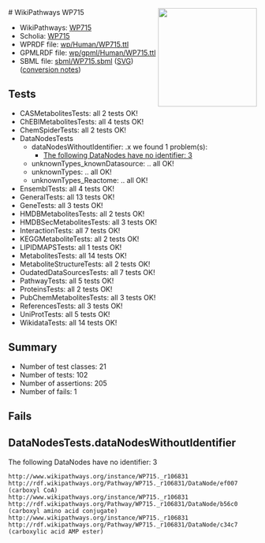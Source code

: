 <img style="float: right; width: 200px" src="../logo.png" />
# WikiPathways WP715

* WikiPathways: [WP715](https://identifiers.org/wikipathways:WP715)
* Scholia: [WP715](https://scholia.toolforge.org/wikipathways/WP715)
* WPRDF file: [wp/Human/WP715.ttl](../wp/Human/WP715.ttl)
* GPMLRDF file: [wp/gpml/Human/WP715.ttl](../wp/gpml/Human/WP715.ttl)
* SBML file: [sbml/WP715.sbml](../sbml/WP715.sbml) ([SVG](../sbml/WP715.svg)) ([conversion notes](../sbml/WP715.txt))

## Tests
* CASMetabolitesTests: all 2 tests OK!
* ChEBIMetabolitesTests: all 4 tests OK!
* ChemSpiderTests: all 2 tests OK!
* DataNodesTests
    * dataNodesWithoutIdentifier: .x we found 1 problem(s):
        * [The following DataNodes have no identifier: 3](#d2d32fa2)
    * unknownTypes_knownDatasource: .. all OK!
    * unknownTypes: .. all OK!
    * unknownTypes_Reactome: .. all OK!
* EnsemblTests: all 4 tests OK!
* GeneralTests: all 13 tests OK!
* GeneTests: all 3 tests OK!
* HMDBMetabolitesTests: all 2 tests OK!
* HMDBSecMetabolitesTests: all 3 tests OK!
* InteractionTests: all 7 tests OK!
* KEGGMetaboliteTests: all 2 tests OK!
* LIPIDMAPSTests: all 1 tests OK!
* MetabolitesTests: all 14 tests OK!
* MetaboliteStructureTests: all 2 tests OK!
* OudatedDataSourcesTests: all 7 tests OK!
* PathwayTests: all 5 tests OK!
* ProteinsTests: all 2 tests OK!
* PubChemMetabolitesTests: all 3 tests OK!
* ReferencesTests: all 3 tests OK!
* UniProtTests: all 5 tests OK!
* WikidataTests: all 14 tests OK!


## Summary

* Number of test classes: 21
* Number of tests: 102
* Number of assertions: 205
* Number of fails: 1

## Fails

<a name="d2d32fa2" />

## DataNodesTests.dataNodesWithoutIdentifier

The following DataNodes have no identifier: 3
```
http://www.wikipathways.org/instance/WP715._r106831 http://rdf.wikipathways.org/Pathway/WP715._r106831/DataNode/ef007 (carboxyl CoA)
http://www.wikipathways.org/instance/WP715._r106831 http://rdf.wikipathways.org/Pathway/WP715._r106831/DataNode/b56c0 (carboxyl amino acid conjugate)
http://www.wikipathways.org/instance/WP715._r106831 http://rdf.wikipathways.org/Pathway/WP715._r106831/DataNode/c34c7 (carboxylic acid AMP ester)
```

